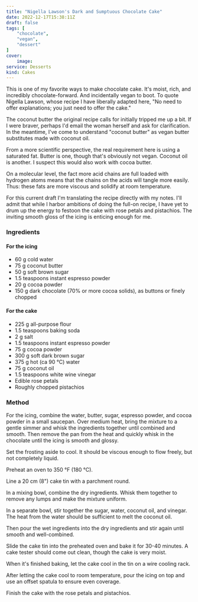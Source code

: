 ```yaml
---
title: "Nigella Lawson's Dark and Sumptuous Chocolate Cake"
date: 2022-12-17T15:38:11Z
draft: false
tags: [
    "chocolate",
    "vegan",
    "dessert"
]
cover:
    image: 
service: Desserts
kind: Cakes
---
```


This is one of my favorite ways to make chocolate cake. It's moist, rich, and incredibly chocolate-forward. And incidentally vegan to boot. To quote Nigella Lawson, whose recipe I have liberally adapted here, "No need to offer explanations; you just need to offer the cake."

The coconut butter the original recipe calls for initially tripped me up a bit. If I were braver, perhaps I'd email the woman herself and ask for clarification. In the meantime, I've come to understand "coconut butter" as vegan butter substitutes made with coconut oil.

From a more scientific perspective, the real requirement here is using a saturated fat. Butter is one, though that's obviously not vegan. Coconut oil is another. I suspect this would also work with cocoa butter.

On a molecular level, the fact more acid chains are full loaded with hydrogen atoms means that the chains on the acids will tangle more easily. Thus: these fats are more viscous and solidify at room temperature.

For this current draft I'm translating the recipe directly with my notes. I'll admit that while I harbor ambitions of doing the full-on recipe, I have yet to drum up the energy to festoon the cake with rose petals and pistachios. The inviting smooth gloss of the icing is enticing enough for me.

### Ingredients

#### For the icing

* 60 g cold water
* 75 g coconut butter
* 50 g soft brown sugar
* 1.5 teaspoons instant espresso powder
* 20 g cocoa powder
* 150 g dark chocolate (70% or more cocoa solids), as buttons or finely chopped

#### For the cake

* 225 g all-purpose flour
* 1.5 teaspoons baking soda
* 2 g salt
* 1.5 teaspoons instant espresso powder
* 75 g cocoa powder
* 300 g soft dark brown sugar
* 375 g hot (ca 90 °C) water
* 75 g coconut oil
* 1.5 teaspoons white wine vinegar
* Edible rose petals
* Roughly chopped pistachios

### Method

For the icing, combine the water, butter, sugar, espresso powder, and cocoa powder in a small saucepan. Over medium heat, bring the mixture to a gentle simmer and whisk the ingredients together until combined and smooth. Then remove the pan from the heat and quickly whisk in the chocolate until the icing is smooth and glossy.

Set the frosting aside to cool. It should be viscous enough to flow freely, but not completely liquid.

Preheat an oven to 350 °F (180 °C).

Line a 20 cm (8") cake tin with a parchment round.

In a mixing bowl, combine the dry ingredients. Whisk them together to remove any lumps and make the mixture uniform.

In a separate bowl, stir together the sugar, water, coconut oil, and vinegar. The heat from the water should be sufficient to melt the coconut oil.

Then pour the wet ingredients into the dry ingredients and stir again until smooth and well-combined.

Slide the cake tin into the preheated oven and bake it for 30-40 minutes. A cake tester should come out clean, though the cake is very moist.

When it's finished baking, let the cake cool in the tin on a wire cooling rack.

After letting the cake cool to room temperature, pour the icing on top and use an offset spatula to ensure even coverage.

Finish the cake with the rose petals and pistachios.